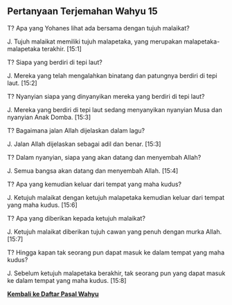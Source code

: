 ## Pertanyaan Terjemahan Wahyu 15 ##

T? Apa yang Yohanes lihat ada bersama dengan tujuh malaikat?

J. Tujuh malaikat memiliki tujuh malapetaka, yang merupakan malapetaka-malapetaka terakhir. [15:1]

T? Siapa yang berdiri di tepi laut?

J. Mereka yang telah mengalahkan binatang dan patungnya berdiri di tepi laut. [15:2]

T? Nyanyian siapa yang dinyanyikan mereka yang berdiri di tepi laut?

J. Mereka yang berdiri di tepi laut sedang menyanyikan nyanyian Musa dan nyanyian Anak Domba. [15:3]

T? Bagaimana jalan Allah dijelaskan dalam lagu?

J. Jalan Allah dijelaskan sebagai adil dan benar. [15:3]

T? Dalam nyanyian, siapa yang akan datang dan menyembah Allah?

J. Semua bangsa akan datang dan menyembah Allah. [15:4]

T? Apa yang kemudian keluar dari tempat yang maha kudus?

J. Ketujuh malaikat dengan ketujuh malapetaka kemudian keluar dari tempat yang maha kudus. [15:6]

T? Apa yang diberikan kepada ketujuh malaikat?

J. Ketujuh malaikat diberikan tujuh cawan yang penuh dengan murka Allah. [15:7]

T? Hingga kapan tak seorang pun dapat masuk ke dalam tempat yang maha kudus?

J. Sebelum ketujuh malapetaka berakhir, tak seorang pun yang dapat masuk ke dalam tempat yang maha kudus. [15:8]

__[Kembali ke Daftar Pasal Wahyu](./)__

